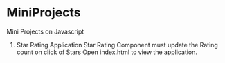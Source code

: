 # MiniProjects
Mini Projects on Javascript


1. Star Rating Application
   Star Rating Component must update the Rating count on click of Stars
   Open index.html to view the application.

